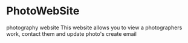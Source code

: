 # PhotoWebSite
photography website
This website allows you to view a photographers work, contact them and update photo's create email
